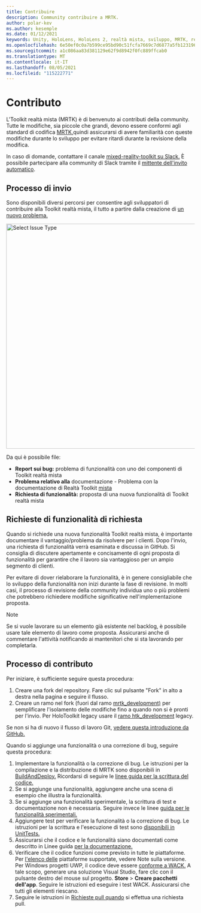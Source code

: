 ```yaml
---
title: Contribuire
description: Community contribuire a MRTK.
author: polar-kev
ms.author: kesemple
ms.date: 01/12/2021
keywords: Unity, HoloLens, HoloLens 2, realtà mista, sviluppo, MRTK, report sui bug,
ms.openlocfilehash: 6e50ef0c0a7b599ce95bd90c51fcfa7669c7d6877a5fb123196d4342eeaab1f1
ms.sourcegitcommit: a1c086aa83d381129e62f9d8942f0fc889ffcab0
ms.translationtype: MT
ms.contentlocale: it-IT
ms.lasthandoff: 08/05/2021
ms.locfileid: "115222771"
---
```

# <a name="contributing"></a>Contributo

L'Toolkit realtà mista (MRTK) è di benvenuto ai contributi della community. Tutte le modifiche, sia piccole che grandi, devono essere conformi agli standard di codifica [MRTK,](coding-guidelines.md)quindi assicurarsi di avere familiarità con queste modifiche durante lo sviluppo per evitare ritardi durante la revisione della modifica.

In caso di domande, contattare il canale [mixed-reality-toolkit su Slack.](https://holodevelopers.slack.com/messages/C2H4HT858)
È possibile partecipare alla community di Slack tramite il [mittente dell'invito automatico](https://holodevelopersslack.azurewebsites.net/).

## <a name="submission-process"></a>Processo di invio

Sono disponibili diversi percorsi per consentire agli sviluppatori di contribuire alla Toolkit realtà mista, il tutto a partire dalla creazione di [un nuovo problema.](https://github.com/Microsoft/MixedRealityToolkit-Unity/issues/new/choose)

<img src="../features/images/contributing/SelectIssueType.png" width="600" alt="Select Issue Type">

Da qui è possibile file:

- **Report sui bug:** problema di funzionalità con uno dei componenti di Toolkit realtà mista
- **Problema relativo alla** documentazione - Problema con la documentazione di Realtà Toolkit [mista](https://microsoft.github.io/MixedRealityToolkit-Unity)
- **Richiesta di funzionalità:** proposta di una nuova funzionalità di Toolkit realtà mista

## <a name="proposing-feature-requests"></a>Richieste di funzionalità di richiesta

Quando si richiede una nuova funzionalità Toolkit realtà mista, è importante documentare il vantaggio/problema da risolvere per i clienti. Dopo l'invio, una richiesta di funzionalità verrà esaminata e discussa in GitHub. Si consiglia di discutere apertamente e concisamente di ogni proposta di funzionalità per garantire che il lavoro sia vantaggioso per un ampio segmento di clienti.

Per evitare di dover rielaborare la funzionalità, è in genere consigliabile che lo sviluppo della funzionalità non inizi durante la fase di revisione. In molti casi, il processo di revisione della community individua uno o più problemi che potrebbero richiedere modifiche significative nell'implementazione proposta.

> [!NOTE]
> Se si vuole lavorare su un elemento già esistente nel backlog, è possibile usare tale elemento di lavoro come proposta. Assicurarsi anche di commentare l'attività notificando ai mantenitori che si sta lavorando per completarla.

## <a name="contribution-process"></a>Processo di contributo

Per iniziare, è sufficiente seguire questa procedura:

1. Creare una fork del repository. Fare clic sul pulsante "Fork" in alto a destra nella pagina e seguire il flusso.
1. Creare un ramo nel fork (fuori dal ramo [mrtk_development)](https://github.com/microsoft/mixedrealitytoolkit-unity/tree/mrtk_development) per semplificare l'isolamento delle modifiche fino a quando non si è pronti per l'invio. Per HoloToolkit legacy usare il [ramo htk_development](https://github.com/Microsoft/MixedRealityToolkit-Unity/tree/htk_development) legacy.

Se non si ha di nuovo il flusso di lavoro Git, [vedere questa introduzione da GitHub.](https://guides.github.com/activities/hello-world/)

Quando si aggiunge una funzionalità o una correzione di bug, seguire questa procedura:

1. Implementare la funzionalità o la correzione di bug. Le istruzioni per la compilazione e la distribuzione di MRTK sono disponibili in [BuildAndDeploy.](../updates-deployment/build-and-deploy.md) Ricordarsi di seguire le [linee guida per la scrittura del codice.](../contributing/coding-guidelines.md)
1. Se si aggiunge una funzionalità, aggiungere anche una scena di esempio che illustra la funzionalità.
1. Se si aggiunge una funzionalità sperimentale, la scrittura di test e documentazione non è necessaria. Seguire invece le linee [guida per le funzionalità sperimentali.](../contributing/experimental-features.md)
1. Aggiungere test per verificare la funzionalità o la correzione di bug. Le istruzioni per la scrittura e l'esecuzione di test sono [disponibili in UnitTests.](../contributing/unit-tests.md)
1. Assicurarsi che il codice e le funzionalità siano documentati come descritto in Linee guida [per la documentazione.](../contributing/documentation-guide.md)
1. Verificare che il codice funzioni come previsto in tutte le piattaforme. Per [l'elenco delle](../packages-releases/release-notes.md) piattaforme supportate, vedere Note sulla versione. Per Windows progetti UWP, il codice deve essere [conforme a WACK.](https://developer.microsoft.com/windows/develop/app-certification-kit) A tale scopo, generare una soluzione Visual Studio, fare clic con il pulsante destro del mouse sul progetto. **Store**  >  **Creare pacchetti dell'app**. Seguire le istruzioni ed eseguire i test WACK. Assicurarsi che tutti gli elementi riescano.
1. Seguire le istruzioni in [Richieste pull quando](../contributing/pull-requests.md) si effettua una richiesta pull.
